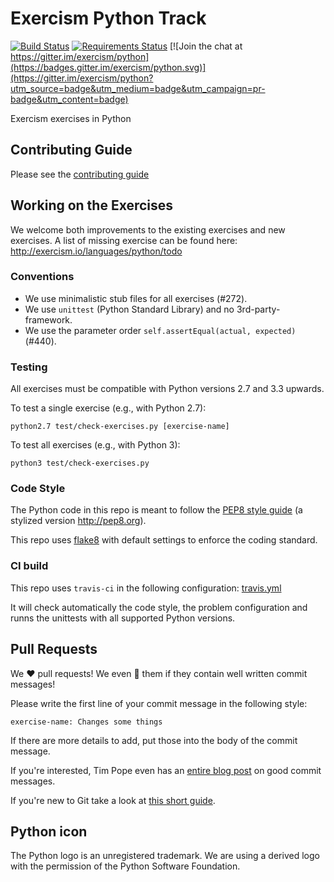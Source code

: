 # Exercism Python Track

[![Build Status](https://travis-ci.org/exercism/python.svg?branch=master)](https://travis-ci.org/exercism/python) [![Requirements Status](https://requires.io/github/exercism/python/requirements.svg?branch=master)](https://requires.io/github/exercism/python/requirements/?branch=master)
[![Join the chat at https://gitter.im/exercism/python](https://badges.gitter.im/exercism/python.svg)](https://gitter.im/exercism/python?utm_source=badge&utm_medium=badge&utm_campaign=pr-badge&utm_content=badge)

Exercism exercises in Python


## Contributing Guide

Please see the [contributing guide](https://github.com/exercism/x-common/blob/master/CONTRIBUTING.md)


## Working on the Exercises

We welcome both improvements to the existing exercises and new exercises.
A list of missing exercise can be found here: http://exercism.io/languages/python/todo


### Conventions

- We use minimalistic stub files for all exercises (#272).
- We use `unittest` (Python Standard Library) and no 3rd-party-framework.
- We use the parameter order `self.assertEqual(actual, expected)` (#440).


### Testing

All exercises must be compatible with Python versions 2.7 and 3.3 upwards.

To test a single exercise (e.g., with Python 2.7):
```
python2.7 test/check-exercises.py [exercise-name]
```

To test all exercises (e.g., with Python 3):
```
python3 test/check-exercises.py
```


### Code Style

The Python code in this repo is meant to follow the [PEP8 style guide](https://www.python.org/dev/peps/pep-0008/) (a stylized version http://pep8.org).

This repo uses [flake8](http://flake8.readthedocs.org/en/latest/) with default settings to enforce the coding standard.


### CI build

This repo uses `travis-ci` in the following configuration: [travis.yml](https://github.com/exercism/python/blob/master/.travis.yml)

It will check automatically the code style, the problem configuration and runns the unittests with all supported Python versions.


## Pull Requests

We :heart: pull requests! 
We even :sparkling_heart: them if they contain well written commit messages!

Please write the first line of your commit message in the following style:

```exercise-name: Changes some things``` 

If there are more details to add, put those into the body of the commit message.

If you're interested, Tim Pope even has an [entire blog post](http://tbaggery.com/2008/04/19/a-note-about-git-commit-messages.html) on good commit messages.

If you're new to Git take a look at [this short guide](https://github.com/exercism/x-common/blob/master/CONTRIBUTING.md#git-basics).


## Python icon
The Python logo is an unregistered trademark. We are using a derived logo with the permission of the Python Software Foundation.
